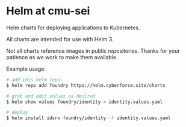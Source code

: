 # Helm at cmu-sei

Helm charts for deploying applications to Kubernetes.

All charts are intended for use with Helm 3.

Not all charts reference images in public repositories.  Thanks for your patience as we work to make them available.

Example usage:

```bash
# add this helm repo:
$ helm repo add foundry https://helm.cyberforce.site/charts

# grab and edit values as desired
$ helm show values foundry/identity > identity.values.yaml

# deploy
$ helm install idsrv foundry/identity -f identity.values.yaml
```
